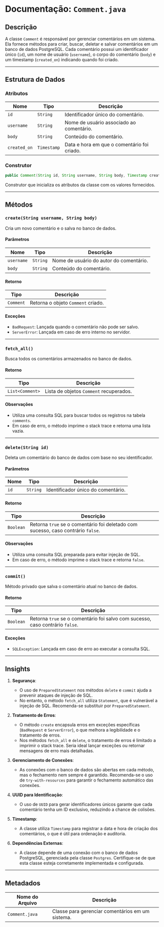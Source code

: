# Documentação: `Comment.java`

## Descrição
A classe `Comment` é responsável por gerenciar comentários em um sistema. Ela fornece métodos para criar, buscar, deletar e salvar comentários em um banco de dados PostgreSQL. Cada comentário possui um identificador único (`id`), um nome de usuário (`username`), o corpo do comentário (`body`) e um timestamp (`created_on`) indicando quando foi criado.

---

## Estrutura de Dados

### Atributos
| Nome         | Tipo       | Descrição                                                                 |
|--------------|------------|---------------------------------------------------------------------------|
| `id`         | `String`   | Identificador único do comentário.                                       |
| `username`   | `String`   | Nome de usuário associado ao comentário.                                 |
| `body`       | `String`   | Conteúdo do comentário.                                                  |
| `created_on` | `Timestamp`| Data e hora em que o comentário foi criado.                              |

### Construtor
```java
public Comment(String id, String username, String body, Timestamp created_on)
```
Construtor que inicializa os atributos da classe com os valores fornecidos.

---

## Métodos

### `create(String username, String body)`
Cria um novo comentário e o salva no banco de dados.

#### Parâmetros
| Nome       | Tipo     | Descrição                          |
|------------|----------|------------------------------------|
| `username` | `String` | Nome de usuário do autor do comentário. |
| `body`     | `String` | Conteúdo do comentário.            |

#### Retorno
| Tipo       | Descrição                                      |
|------------|-----------------------------------------------|
| `Comment`  | Retorna o objeto `Comment` criado.            |

#### Exceções
- `BadRequest`: Lançada quando o comentário não pode ser salvo.
- `ServerError`: Lançada em caso de erro interno no servidor.

---

### `fetch_all()`
Busca todos os comentários armazenados no banco de dados.

#### Retorno
| Tipo            | Descrição                                      |
|-----------------|-----------------------------------------------|
| `List<Comment>` | Lista de objetos `Comment` recuperados.       |

#### Observações
- Utiliza uma consulta SQL para buscar todos os registros na tabela `comments`.
- Em caso de erro, o método imprime o stack trace e retorna uma lista vazia.

---

### `delete(String id)`
Deleta um comentário do banco de dados com base no seu identificador.

#### Parâmetros
| Nome | Tipo     | Descrição                          |
|------|----------|------------------------------------|
| `id` | `String` | Identificador único do comentário. |

#### Retorno
| Tipo      | Descrição                                      |
|-----------|-----------------------------------------------|
| `Boolean` | Retorna `true` se o comentário foi deletado com sucesso, caso contrário `false`. |

#### Observações
- Utiliza uma consulta SQL preparada para evitar injeção de SQL.
- Em caso de erro, o método imprime o stack trace e retorna `false`.

---

### `commit()`
Método privado que salva o comentário atual no banco de dados.

#### Retorno
| Tipo      | Descrição                                      |
|-----------|-----------------------------------------------|
| `Boolean` | Retorna `true` se o comentário foi salvo com sucesso, caso contrário `false`. |

#### Exceções
- `SQLException`: Lançada em caso de erro ao executar a consulta SQL.

---

## Insights

1. **Segurança**: 
   - O uso de `PreparedStatement` nos métodos `delete` e `commit` ajuda a prevenir ataques de injeção de SQL.
   - No entanto, o método `fetch_all` utiliza `Statement`, que é vulnerável a injeção de SQL. Recomenda-se substituir por `PreparedStatement`.

2. **Tratamento de Erros**:
   - O método `create` encapsula erros em exceções específicas (`BadRequest` e `ServerError`), o que melhora a legibilidade e o tratamento de erros.
   - Nos métodos `fetch_all` e `delete`, o tratamento de erros é limitado a imprimir o stack trace. Seria ideal lançar exceções ou retornar mensagens de erro mais detalhadas.

3. **Gerenciamento de Conexões**:
   - As conexões com o banco de dados são abertas em cada método, mas o fechamento nem sempre é garantido. Recomenda-se o uso de `try-with-resources` para garantir o fechamento automático das conexões.

4. **UUID para Identificação**:
   - O uso de `UUID` para gerar identificadores únicos garante que cada comentário tenha um ID exclusivo, reduzindo a chance de colisões.

5. **Timestamp**:
   - A classe utiliza `Timestamp` para registrar a data e hora de criação dos comentários, o que é útil para ordenação e auditoria.

6. **Dependências Externas**:
   - A classe depende de uma conexão com o banco de dados PostgreSQL, gerenciada pela classe `Postgres`. Certifique-se de que esta classe esteja corretamente implementada e configurada.

---

## Metadados
| Nome do Arquivo | Descrição                                   |
|------------------|-------------------------------------------|
| `Comment.java`   | Classe para gerenciar comentários em um sistema. |

